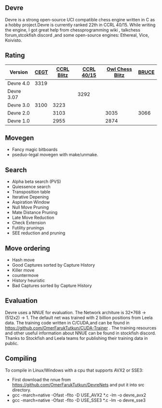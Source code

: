 ## Devre

Devre is a strong open-source UCI compatible chess engine written in C as a hobby project.Devre is currently ranked 22th in CCRL 40/15. While writing the engine, I got great help from chessprogramming wiki , talkchess forum,stcokfish discord ,and some open-source engines: Ethereal, Vice, Koivisto. 

## Rating

| Version  | [CEGT](http://www.cegt.net/40_4_Ratinglist/40_4_single/rangliste.html) | [CCRL Blitz](http://ccrl.chessdom.com/ccrl/404/) |  [CCRL 40/15](http://ccrl.chessdom.com/ccrl/4040/) | [Owl Chess Blitz](http://chessowl.blogspot.com/) | [BRUCE](https://www.e4e6.com/)
| ------------- | ------------- |----------|----------|----------|----------|
| Devre 4.0  | 3319     |       |  |  |
| Devre 3.07 |       |       | 3292 |  |
| Devre 3.0  | 3100  | 3223  |      |  |
| Devre 2.0  |       | 3103  | | 3035 | 3066
| Devre 1.0  |       | 2955  | |2874 |


## Movegen

* Fancy magic bitboards
* pseduo-legal movegen with make/unmake.



## Search
* Alpha beta search (PVS)
* Quiessence search
* Transposition table
* Iterative Depening
* Aspiration Window
* Null Move Pruning
* Mate Distance Pruning
* Late Move Reduction
* Check Extension
* Futility prunings
* SEE reduction and pruning
## Move ordering
*  Hash move
*  Good Captures sorted by Capture History
*  Killer move
*  countermove
*  History heuristic
*  Bad Captures sorted  by Capture History


## Evaluation

Devre uses a NNUE for evaluation. The Network architure is 32*768 -> (512x2) -> 1.
The default net was trained with 2 billion positions from Leela data. The training code written in C/CUDA,and can be found in https://github.com/OmerFarukTutkun/CUDA-Trainer .  The training resources and other useful information about NNUE can be found in stockfish discord.
Thanks to Stockfish and Leela teams for publishing their training data in public. 

## Compiling 
 To compile in Linux/Windows with a cpu that supports AVX2 or SSE3:
 * First download the nnue from https://github.com/OmerFarukTutkun/DevreNets and put it into src directory.
 * gcc -march=native -Ofast -flto -D USE_AVX2 *.c -lm -o devre_avx2
 * gcc -march=native -Ofast -flto -D USE_SSE3 *.c -lm -o devre_sse3
